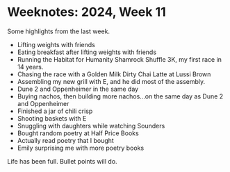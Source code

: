 <template data-parse>2024-03-18 #weeknotes</template>

# Weeknotes: 2024, Week 11

Some highlights from the last week.

- Lifting weights with friends
- Eating breakfast after lifting weights with friends
- Running the Habitat for Humanity Shamrock Shuffle 3K, my first race in 14 years.
- Chasing the race with a Golden Milk Dirty Chai Latte at Lussi Brown
- Assembling my new grill with E, and he did most of the assembly.
- Dune 2 and Oppenheimer in the same day
- Buying nachos, then building more nachos...on the same day as Dune 2 and Oppenheimer
- Finished a jar of chili crisp
- Shooting baskets with E
- Snuggling with daughters while watching Sounders
- Bought random poetry at Half Price Books
- Actually read poetry that I bought
- Emily surprising me with more poetry books

Life has been full. Bullet points will do.